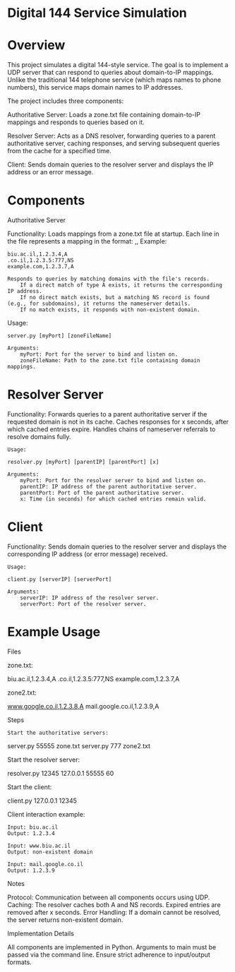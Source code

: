 # Digital 144 Service Simulation
# Overview

This project simulates a digital 144-style service. The goal is to implement a UDP server that can respond to queries about domain-to-IP mappings. Unlike the traditional 144 telephone service (which maps names to phone numbers), this service maps domain names to IP addresses.

The project includes three components:

Authoritative Server: Loads a zone.txt file containing domain-to-IP mappings and responds to queries based on it.

Resolver Server: Acts as a DNS resolver, forwarding queries to a parent authoritative server, caching responses, and serving subsequent queries from the cache for a specified time.

Client: Sends domain queries to the resolver server and displays the IP address or an error message.

# Components
Authoritative Server

Functionality:
        Loads mappings from a zone.txt file at startup. Each line in the file represents a mapping in the format:
        <domain>,<IP or IP:port>,<type>
        Example:

    biu.ac.il,1.2.3.4,A
    .co.il,1.2.3.5:777,NS
    example.com,1.2.3.7,A

    Responds to queries by matching domains with the file's records.
        If a direct match of type A exists, it returns the corresponding IP address.
        If no direct match exists, but a matching NS record is found (e.g., for subdomains), it returns the nameserver details.
        If no match exists, it responds with non-existent domain.

Usage:

    server.py [myPort] [zoneFileName]

    Arguments:
        myPort: Port for the server to bind and listen on.
        zoneFileName: Path to the zone.txt file containing domain mappings.

# Resolver Server

Functionality:
        Forwards queries to a parent authoritative server if the requested domain is not in its cache.
        Caches responses for x seconds, after which cached entries expire.
        Handles chains of nameserver referrals to resolve domains fully.

    Usage:

    resolver.py [myPort] [parentIP] [parentPort] [x]

    Arguments:
        myPort: Port for the resolver server to bind and listen on.
        parentIP: IP address of the parent authoritative server.
        parentPort: Port of the parent authoritative server.
        x: Time (in seconds) for which cached entries remain valid.

# Client

Functionality:
        Sends domain queries to the resolver server and displays the corresponding IP address (or error message) received.

    Usage:

    client.py [serverIP] [serverPort]

    Arguments:
        serverIP: IP address of the resolver server.
        serverPort: Port of the resolver server.

# Example Usage
Files

zone.txt:

biu.ac.il,1.2.3.4,A
.co.il,1.2.3.5:777,NS
example.com,1.2.3.7,A

zone2.txt:

www.google.co.il,1.2.3.8,A
mail.google.co.il,1.2.3.9,A

Steps

    Start the authoritative servers:

server.py 55555 zone.txt
server.py 777 zone2.txt

Start the resolver server:

resolver.py 12345 127.0.0.1 55555 60

Start the client:

client.py 127.0.0.1 12345

Client interaction example:

    Input: biu.ac.il
    Output: 1.2.3.4

    Input: www.biu.ac.il
    Output: non-existent domain

    Input: mail.google.co.il
    Output: 1.2.3.9

Notes

Protocol: Communication between all components occurs using UDP.
Caching: The resolver caches both A and NS records. Expired entries are removed after x seconds.
Error Handling: If a domain cannot be resolved, the server returns non-existent domain.

Implementation Details

All components are implemented in Python.
Arguments to main must be passed via the command line.
Ensure strict adherence to input/output formats.
